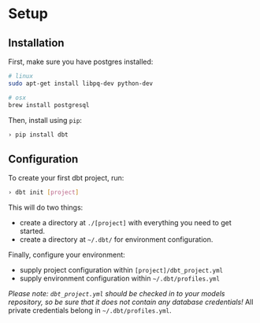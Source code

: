# Setup

## Installation

First, make sure you have postgres installed:

```bash
# linux
sudo apt-get install libpq-dev python-dev

# osx
brew install postgresql
```

Then, install using `pip`:

```bash
› pip install dbt
```

## Configuration

To create your first dbt project, run:

```bash
› dbt init [project]
```

This will do two things:
- create a directory at `./[project]` with everything you need to get started.
- create a directory at `~/.dbt/` for environment configuration.

Finally, configure your environment:
- supply project configuration within `[project]/dbt_project.yml`
- supply environment configuration within `~/.dbt/profiles.yml`

*Please note: `dbt_project.yml` should be checked in to your models repository, so be sure that it does not contain any database
credentials!* All private credentials belong in `~/.dbt/profiles.yml`.
